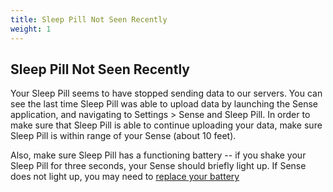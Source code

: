 ```yaml
---
title: Sleep Pill Not Seen Recently
weight: 1
---
```


## Sleep Pill Not Seen Recently


Your Sleep Pill seems to have stopped sending data to our servers. You can see the last time Sleep Pill was able to upload data by launching the Sense application, and navigating to Settings > Sense and Sleep Pill. In order to make sure that Sleep Pill is able to continue uploading your data, make sure Sleep Pill is within range of your Sense (about 10 feet). 

Also, make sure Sleep Pill has a functioning battery -- if you shake your Sleep Pill for three seconds, your Sense should briefly light up. If Sense does not light up, you may need to [replace your battery](http://guide.hello.is/sleep-pill/battery-change/)